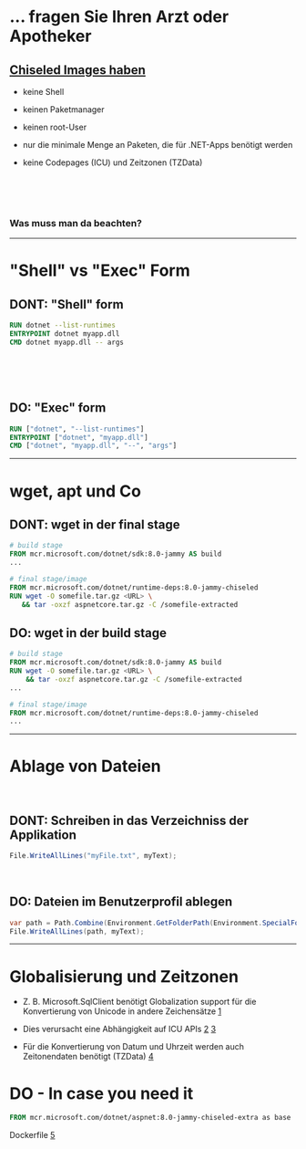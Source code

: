 # ... fragen Sie Ihren Arzt oder Apotheker

## [Chiseled Images haben](https://github.com/dotnet/dotnet-docker/blob/main/documentation/ubuntu-chiseled.md)

- keine Shell

- keinen Paketmanager

- keinen root-User

- nur die minimale Menge an Paketen, die für .NET-Apps benötigt werden

- keine Codepages (ICU) und Zeitzonen (TZData)

<br/>
<br/>
<br/>

### Was muss man da beachten?

---

# "Shell" vs "Exec" Form


## DONT: "Shell" form

```dockerfile
RUN dotnet --list-runtimes
ENTRYPOINT dotnet myapp.dll
CMD dotnet myapp.dll -- args
```

<br/>
<br/>
<br/>

<v-click>

## DO: "Exec" form
    
```dockerfile
RUN ["dotnet", "--list-runtimes"]
ENTRYPOINT ["dotnet", "myapp.dll"]
CMD ["dotnet", "myapp.dll", "--", "args"]
```

</v-click>

---

# wget, apt und Co
## DONT: wget in der final stage
```dockerfile {5-8}
# build stage
FROM mcr.microsoft.com/dotnet/sdk:8.0-jammy AS build
...

# final stage/image
FROM mcr.microsoft.com/dotnet/runtime-deps:8.0-jammy-chiseled
RUN wget -O somefile.tar.gz <URL> \
   && tar -oxzf aspnetcore.tar.gz -C /somefile-extracted
```

<v-click>

## DO: wget in der build stage 

```dockerfile {1-4}
# build stage
FROM mcr.microsoft.com/dotnet/sdk:8.0-jammy AS build
RUN wget -O somefile.tar.gz <URL> \
    && tar -oxzf aspnetcore.tar.gz -C /somefile-extracted
...

# final stage/image
FROM mcr.microsoft.com/dotnet/runtime-deps:8.0-jammy-chiseled
...
```

</v-click>

---

# Ablage von Dateien

<br/>

## DONT: Schreiben in das Verzeichniss der Applikation

```csharp
File.WriteAllLines("myFile.txt", myText);
```

<br/>

<v-click>

## DO: Dateien im Benutzerprofil ablegen
```csharp
var path = Path.Combine(Environment.GetFolderPath(Environment.SpecialFolder.UserProfile), "myFile.txt");
File.WriteAllLines(path, myText);
```

</v-click>

---


# Globalisierung und Zeitzonen

- Z. B. Microsoft.SqlClient benötigt Globalization support für die Konvertierung von Unicode in andere Zeichensätze [1](https://github.com/dotnet/dotnet-docker/issues/5014)

- Dies verursacht eine Abhängigkeit auf ICU APIs [2](https://learn.microsoft.com/en-us/windows/win32/intl/international-components-for-unicode--icu-) [3](https://icu.unicode.org/)

- Für die Konvertierung von Datum und Uhrzeit werden auch Zeitonendaten benötigt (TZData) [4](https://www.iana.org/time-zones)

<v-click>

# DO - In case you need it

```dockerfile
FROM mcr.microsoft.com/dotnet/aspnet:8.0-jammy-chiseled-extra as base
```

Dockerfile [5](https://github.com/dotnet/dotnet-docker/blob/da5a045dc5dc64d18c8177fadb493da1c86982dc/src/runtime-deps/8.0/jammy-chiseled-extra/amd64/Dockerfile#L27-L39)

</v-click>